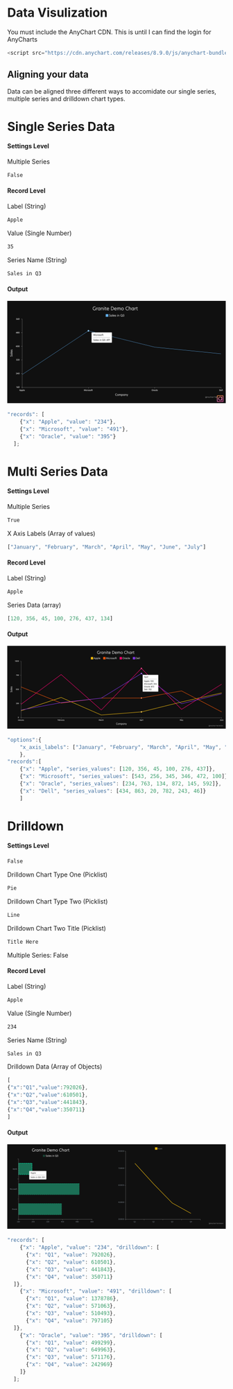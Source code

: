 # Data Visulization
You must include the AnyChart CDN. This is until I can find the login for AnyCharts
```js
<script src="https://cdn.anychart.com/releases/8.9.0/js/anychart-bundle.min.js"></script>
```
## Aligning your data
Data can be aligned three different ways to accomidate our single series, multiple series and drilldown chart types.

# Single Series Data
#### Settings Level
Multiple Series
```html
False
```
#### Record Level
Label (String)
```html
Apple
```
Value (Single Number)
```html
35
```
Series Name (String)
```html
Sales in Q3
```
#### Output
![Single Series Chart](../../screenshots/granite_dv_single_series.jpg)
```js
"records": [
    {"x": "Apple", "value": "234"},
    {"x": "Microsoft", "value": "491"},
    {"x": "Oracle", "value": "395"}
  ];
```

# Multi Series Data
#### Settings Level
Multiple Series
```html
True
```
X Axis Labels (Array of values)
``` js
["January", "February", "March", "April", "May", "June", "July"]
```
#### Record Level
Label (String)
```html
Apple
```
Series Data (array)
```js
[120, 356, 45, 100, 276, 437, 134]
```
#### Output
![Multi Series Chart](../../screenshots/granite_dv_multi_series.jpg)
```js
"options":{
    "x_axis_labels": ["January", "February", "March", "April", "May", "June"]
    },
"records":[
    {"x": "Apple", "series_values": [120, 356, 45, 100, 276, 437]},
    {"x": "Microsoft", "series_values": [543, 256, 345, 346, 472, 100]},
    {"x": "Oracle", "series_values": [234, 763, 134, 872, 145, 592]},
    {"x": "Dell", "series_values": [434, 863, 20, 782, 243, 46]}
    ]
```

# Drilldown
#### Settings Level
```html
False
```
Drilldown Chart Type One (Picklist)
```js
Pie
```
Drilldown Chart Type Two (Picklist)
```js
Line
```
Drilldown Chart Two Title (Picklist)
```js
Title Here
```
Multiple Series: False
#### Record Level
Label (String)
```html
Apple
```
Value (Single Number)
```html
234
```
Series Name (String)
```html
Sales in Q3
```
Drilldown Data (Array of Objects)
``` js
[
{"x":"Q1","value":792026},
{"x":"Q2","value":610501},
{"x":"Q3","value":441843},
{"x":"Q4","value":350711}
]
```
#### Output
![Multi Series Chart](../../screenshots/granite_dv_drilldown.jpg)
```js
"records": [
    {"x": "Apple", "value": "234", "drilldown": [
      {"x": "Q1", "value": 792026},
      {"x": "Q2", "value": 610501},
      {"x": "Q3", "value": 441843},
      {"x": "Q4", "value": 350711}
  ]},
    {"x": "Microsoft", "value": "491", "drilldown": [
      {"x": "Q1", "value": 1378786},
      {"x": "Q2", "value": 571063},
      {"x": "Q3", "value": 510493},
      {"x": "Q4", "value": 797105}
  ]},
    {"x": "Oracle", "value": "395", "drilldown": [
      {"x": "Q1", "value": 499299},
      {"x": "Q2", "value": 649963},
      {"x": "Q3", "value": 571176},
      {"x": "Q4", "value": 242969}
    ]}
  ];
```

